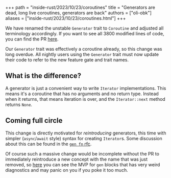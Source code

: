 +++
path = "inside-rust/2023/10/23/coroutines"
title = "Generators are dead, long live coroutines, generators are back"
authors = ["oli-obk"]
aliases = ["inside-rust/2023/10/23/coroutines.html"]
+++

We have renamed the unstable `Generator` trait to `Coroutine` and adjusted all terminology accordingly.
If you want to see all 3800 modified lines of code, you can find the PR [here](https://github.com/rust-lang/rust/pull/116958).

Our `Generator` trait was effectively a coroutine already, so this change was long overdue.
All nightly users using the `Generator` trait must now update their code to refer to the new feature gate and trait names.

## What is the difference?

A generator is just a convenient way to write `Iterator` implementations.
This means it's a coroutine that has no arguments and no return type.
Instead when it returns, that means iteration is over, and the `Iterator::next` method returns `None`.

## Coming full circle

This change is directly motivated for *reintroducing* generators, this time with simpler (`async`/`await` style)
syntax for creating `Iterator`s. Some discussion about this can be found in the [`gen fn` rfc](https://github.com/rust-lang/rfcs/pull/3513).

Of course such a massive change would be incomplete without the PR to immediately reintroduce a new concept with the name that was just removed,
so [here](https://github.com/rust-lang/rust/pull/116447) you can see the MVP for `gen` blocks that has very weird diagnostics and may panic on you if you poke it too much.
